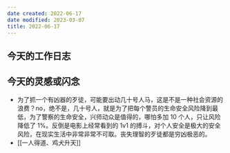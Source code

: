 ```yaml
---
date created: 2022-06-17
date modified: 2023-03-07
title: 2022-06-17
---
```


## 今天的工作日志

## 今天的灵感或闪念

- 为了抓一个有凶器的歹徒，可能要出动几十号人马，这是不是一种社会资源的浪费？no，绝不是，几十号人，就是为了把每个警员的生命安全风险降到最低，为了警察的生命安全，兴师动众是值得的，哪怕多加 10 个人，只让风险降低了 1%。反倒是电影上经常看到的 1v1 的搏斗，对个人安全是极大的安全风险，在现实生活中非常非常不可取。丧失理智的歹徒都是穷凶极恶的。
- [[一人得道、鸡犬升天]]
